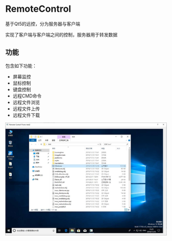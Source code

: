 # RemoteControl
基于Qt5的远控，分为服务器与客户端

实现了客户端与客户端之间的控制，服务器用于转发数据



## 功能

包含如下功能：

* 屏幕监控
* 鼠标控制
* 键盘控制
* 远程CMD命令
* 远程文件浏览
* 远程文件上传
* 远程文件下载



![](https://github.com/l0yuee/RemoteControl/blob/master/img/1.png)

